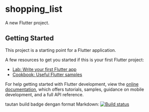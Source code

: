 # shopping_list

A new Flutter project.

## Getting Started

This project is a starting point for a Flutter application.

A few resources to get you started if this is your first Flutter project:

- [Lab: Write your first Flutter app](https://docs.flutter.dev/get-started/codelab)
- [Cookbook: Useful Flutter samples](https://docs.flutter.dev/cookbook)

For help getting started with Flutter development, view the
[online documentation](https://docs.flutter.dev/), which offers tutorials,
samples, guidance on mobile development, and a full API reference.

tautan build badge dengan format Markdown:
[![Build status](https://build.appcenter.ms/v0.1/apps/07103a8a-3358-4303-82ea-d30cd603c4f4/branches/main/badge)](https://appcenter.ms)